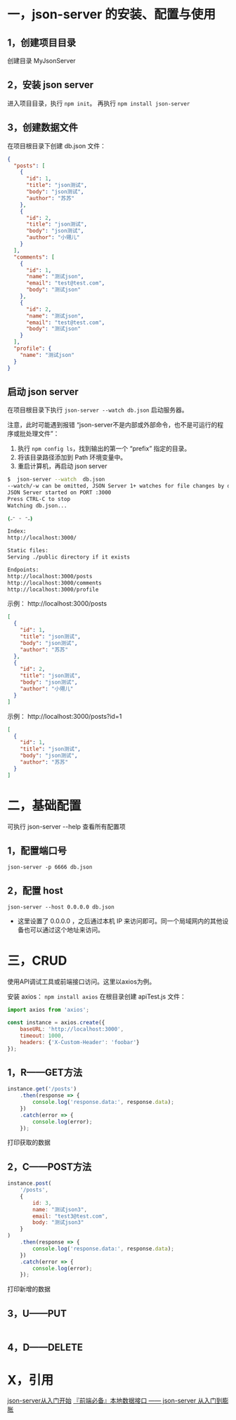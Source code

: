 # 一，json-server 的安装、配置与使用

## 1，创建项目目录

创建目录 MyJsonServer

## 2，安装 json server

进入项目目录，执行 `npm init`。
再执行 `npm install json-server`

## 3，创建数据文件

在项目根目录下创建 db.json 文件：

```json
{
  "posts": [
    {
      "id": 1,
      "title": "json测试",
      "body": "json测试",
      "author": "苏苏"
    },
    {
      "id": 2,
      "title": "json测试",
      "body": "json测试",
      "author": "小翎儿"
    }
  ],
  "comments": [
    {
      "id": 1,
      "name": "测试json",
      "email": "test@test.com",
      "body": "测试json"
    },
    {
      "id": 2,
      "name": "测试json",
      "email": "test@test.com",
      "body": "测试json"
    }
  ],
  "profile": {
    "name": "测试json"
  }
}
```

## 启动 json server

在项目根目录下执行 `json-server --watch db.json` 启动服务器。

注意，此时可能遇到报错 “json-server不是内部或外部命令，也不是可运行的程序或批处理文件”：

1. 执行 `npm config ls`，找到输出的第一个 “prefix” 指定的目录。
2. 将该目录路径添加到 Path 环境变量中。
3. 重启计算机，再启动 json server

```bash
$  json-server --watch  db.json
--watch/-w can be omitted, JSON Server 1+ watches for file changes by default
JSON Server started on PORT :3000
Press CTRL-C to stop             
Watching db.json...              
                                 
(˶ᵔ ᵕ ᵔ˶)                        

Index:
http://localhost:3000/

Static files:
Serving ./public directory if it exists

Endpoints:
http://localhost:3000/posts
http://localhost:3000/comments
http://localhost:3000/profile
```

示例：
http://localhost:3000/posts

```json
[
  {
    "id": 1,
    "title": "json测试",
    "body": "json测试",
    "author": "苏苏"
  },
  {
    "id": 2,
    "title": "json测试",
    "body": "json测试",
    "author": "小翎儿"
  }
]
```

示例： http://localhost:3000/posts?id=1

```json
[
  {
    "id": 1,
    "title": "json测试",
    "body": "json测试",
    "author": "苏苏"
  }
]
```

# 二，基础配置

可执行 json-server --help 查看所有配置项

## 1，配置端口号

`json-server -p 6666 db.json`

## 2，配置 host

`json-server --host 0.0.0.0 db.json`

- 这里设置了 0.0.0.0 ，之后通过本机 IP 来访问即可。同一个局域网内的其他设备也可以通过这个地址来访问。

# 三，CRUD

使用API调试工具或前端接口访问。这里以axios为例。

安装 axios：
`npm install axios`
在根目录创建 apiTest.js 文件：

```javascript
import axios from 'axios';

const instance = axios.create({
    baseURL: 'http://localhost:3000',
    timeout: 1000,
    headers: {'X-Custom-Header': 'foobar'}
});
```

## 1，R——GET方法
```javascript
instance.get('/posts')
    .then(response => {
        console.log('response.data:', response.data);
    })
    .catch(error => {
        console.log(error);
    });
```
打印获取的数据

## 2，C——POST方法
```javascript
instance.post(
    '/posts',
    {
        id: 3,
        name: "测试json3",
        email: "test3@test.com",
        body: "测试json3"
    }
)
    .then(response => {
        console.log('response.data:', response.data);
    })
    .catch(error => {
        console.log(error);
    });
```
打印新增的数据

## 3，U——PUT
```javascript

```


## 4，D——DELETE

# X，引用

[json-server从入门开始](https://juejin.cn/post/7288501749530968124)
[『前端必备』本地数据接口 —— json-server 从入门到膨胀](https://juejin.cn/post/7043424909472563208#heading-0)